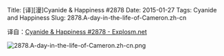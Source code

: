 Title: [译][漫]Cyanide & Happiness #2878
Date: 2015-01-27
Tags: Cyanide and Happiness
Slug: 2878.A-day-in-the-life-of-Cameron.zh-cn

译自：[Cyanide & Happiness #2878 - Explosm.net](http://explosm.net/comics/2878/)


![2878.A-day-in-the-life-of-Cameron.zh-cn.png](/static/images/comics/2878.A-day-in-the-life-of-Cameron.zh-cn.png)